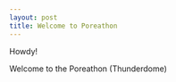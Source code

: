 ```yaml
---
layout: post
title: Welcome to Poreathon
---
```


<div class="message">
  Howdy!
</div>

Welcome to the Poreathon (Thunderdome)

